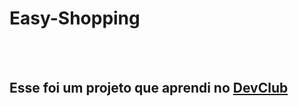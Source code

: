 <h1>Easy-Shopping</h1>
<br>
<br>
<h2>Esse foi um projeto que aprendi no <a href="https://aulas.devclub.com.br">DevClub</h2>
